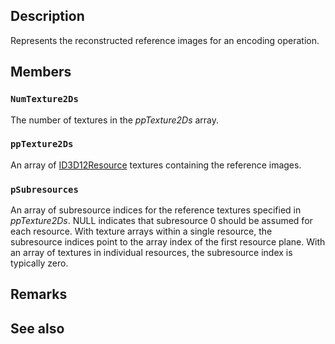 ## Description

Represents the reconstructed reference images for an encoding operation.

## Members

### `NumTexture2Ds`

The number of textures in the *ppTexture2Ds* array.

### `ppTexture2Ds`

An array of [ID3D12Resource](https://learn.microsoft.com/windows/win32/api/d3d12/nn-d3d12-id3d12resource) textures containing the reference images.

### `pSubresources`

An array of subresource indices for the reference textures specified in *ppTexture2Ds*. NULL indicates that subresource 0 should be assumed for each resource.
With texture arrays within a single resource, the subresource indices point to the array index of the first resource plane. With an array of textures in individual resources, the subresource index is typically zero.

## Remarks

## See also